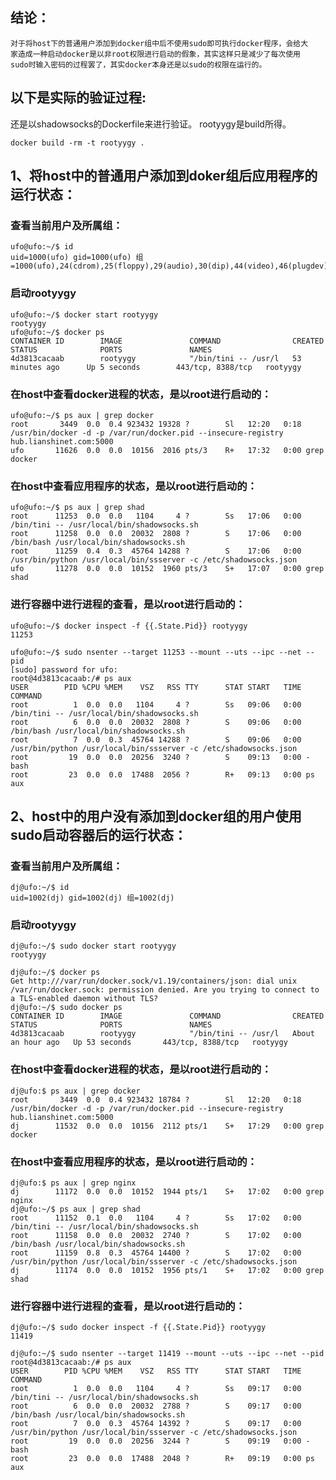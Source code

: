 ## 结论：
    对于将host下的普通用户添加到docker组中后不使用sudo即可执行docker程序，会给大
    家造成一种启动docker是以非root权限进行启动的假象，其实这样只是减少了每次使用
    sudo时输入密码的过程罢了，其实docker本身还是以sudo的权限在运行的。
    
## 以下是实际的验证过程:

还是以shadowsocks的Dockerfile来进行验证。
rootyygy是build所得。

    docker build -rm -t rootyygy .

## 1、将host中的普通用户添加到doker组后应用程序的运行状态：

### 查看当前用户及所属组：

    ufo@ufo:~/$ id
    uid=1000(ufo) gid=1000(ufo) 组=1000(ufo),24(cdrom),25(floppy),29(audio),30(dip),44(video),46(plugdev),104(scanner),109(bluetooth),111(netdev),999(docker)

### 启动rootyygy

    ufo@ufo:~/$ docker start rootyygy
    rootyygy
    ufo@ufo:~/$ docker ps
    CONTAINER ID        IMAGE               COMMAND                CREATED             STATUS              PORTS               NAMES
    4d3813cacaab        rootyygy            "/bin/tini -- /usr/l   53 minutes ago      Up 5 seconds        443/tcp, 8388/tcp   rootyygy            

### 在host中查看docker进程的状态，是以root进行启动的：

    ufo@ufo:~/$ ps aux | grep docker
    root       3449  0.0  0.4 923432 19328 ?        Sl   12:20   0:18 /usr/bin/docker -d -p /var/run/docker.pid --insecure-registry hub.lianshinet.com:5000
    ufo       11626  0.0  0.0  10156  2016 pts/3    R+   17:32   0:00 grep docker


### 在host中查看应用程序的状态，是以root进行启动的：

    ufo@ufo:~/$ ps aux | grep shad
    root      11253  0.0  0.0   1104     4 ?        Ss   17:06   0:00 /bin/tini -- /usr/local/bin/shadowsocks.sh
    root      11258  0.0  0.0  20032  2808 ?        S    17:06   0:00 /bin/bash /usr/local/bin/shadowsocks.sh
    root      11259  0.4  0.3  45764 14288 ?        S    17:06   0:00 /usr/bin/python /usr/local/bin/ssserver -c /etc/shadowsocks.json
    ufo       11278  0.0  0.0  10152  1960 pts/3    S+   17:07   0:00 grep shad

### 进行容器中进行进程的查看，是以root进行启动的：

    ufo@ufo:~/$ docker inspect -f {{.State.Pid}} rootyygy
    11253
    
    ufo@ufo:~/$ sudo nsenter --target 11253 --mount --uts --ipc --net --pid
    [sudo] password for ufo: 
    root@4d3813cacaab:/# ps aux
    USER        PID %CPU %MEM    VSZ   RSS TTY      STAT START   TIME COMMAND
    root          1  0.0  0.0   1104     4 ?        Ss   09:06   0:00 /bin/tini -- /usr/local/bin/shadowsocks.sh
    root          6  0.0  0.0  20032  2808 ?        S    09:06   0:00 /bin/bash /usr/local/bin/shadowsocks.sh
    root          7  0.0  0.3  45764 14288 ?        S    09:06   0:00 /usr/bin/python /usr/local/bin/ssserver -c /etc/shadowsocks.json
    root         19  0.0  0.0  20256  3240 ?        S    09:13   0:00 -bash
    root         23  0.0  0.0  17488  2056 ?        R+   09:13   0:00 ps aux

## 2、host中的用户没有添加到docker组的用户使用sudo启动容器后的运行状态：

### 查看当前用户及所属组：

    dj@ufo:~/$ id
    uid=1002(dj) gid=1002(dj) 组=1002(dj)

### 启动rootyygy

    dj@ufo:~/$ sudo docker start rootyygy
    rootyygy

    dj@ufo:~/$ docker ps
    Get http:///var/run/docker.sock/v1.19/containers/json: dial unix /var/run/docker.sock: permission denied. Are you trying to connect to a TLS-enabled daemon without TLS?
    dj@ufo:~/$ sudo docker ps
    CONTAINER ID        IMAGE               COMMAND                CREATED             STATUS              PORTS               NAMES
    4d3813cacaab        rootyygy            "/bin/tini -- /usr/l   About an hour ago   Up 53 seconds       443/tcp, 8388/tcp   rootyygy

### 在host中查看docker进程的状态，是以root进行启动的：

    dj@ufo:$ ps aux | grep docker
    root       3449  0.0  0.4 923432 18784 ?        Sl   12:20   0:18 /usr/bin/docker -d -p /var/run/docker.pid --insecure-registry hub.lianshinet.com:5000
    dj        11532  0.0  0.0  10156  2112 pts/1    S+   17:29   0:00 grep docker

### 在host中查看应用程序的状态，是以root进行启动的：

    dj@ufo:$ ps aux | grep nginx
    dj        11172  0.0  0.0  10152  1944 pts/1    S+   17:02   0:00 grep nginx
    dj@ufo:~/$ ps aux | grep shad
    root      11152  0.1  0.0   1104     4 ?        Ss   17:02   0:00 /bin/tini -- /usr/local/bin/shadowsocks.sh    
    root      11158  0.0  0.0  20032  2740 ?        S    17:02   0:00 /bin/bash /usr/local/bin/shadowsocks.sh
    root      11159  0.8  0.3  45764 14400 ?        S    17:02   0:00 /usr/bin/python /usr/local/bin/ssserver -c /etc/shadowsocks.json
    dj        11174  0.0  0.0  10152  1956 pts/1    S+   17:02   0:00 grep shad

### 进行容器中进行进程的查看，是以root进行启动的：

    dj@ufo:~/$ sudo docker inspect -f {{.State.Pid}} rootyygy
    11419

    dj@ufo:~/$ sudo nsenter --target 11419 --mount --uts --ipc --net --pid
    root@4d3813cacaab:/# ps aux
    USER        PID %CPU %MEM    VSZ   RSS TTY      STAT START   TIME COMMAND
    root          1  0.0  0.0   1104     4 ?        Ss   09:17   0:00 /bin/tini -- /usr/local/bin/shadowsocks.sh
    root          6  0.0  0.0  20032  2788 ?        S    09:17   0:00 /bin/bash /usr/local/bin/shadowsocks.sh
    root          7  0.0  0.3  45764 14392 ?        S    09:17   0:00 /usr/bin/python /usr/local/bin/ssserver -c /etc/shadowsocks.json
    root         19  0.0  0.0  20256  3244 ?        S    09:19   0:00 -bash
    root         23  0.0  0.0  17488  2048 ?        R+   09:19   0:00 ps aux